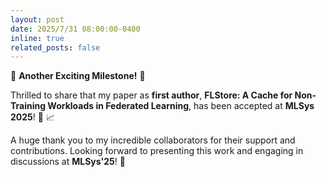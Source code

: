 ```yaml
---
layout: post
date: 2025/7/31 08:00:00-0400
inline: true
related_posts: false
---
```


:partying_face: **Another Exciting Milestone!** :partying_face:  

Thrilled to share that my paper as **first author**, **FLStore: A Cache for Non-Training Workloads in Federated Learning**, has been accepted at **MLSys 2025**! :newspaper: :chart_with_upwards_trend:

A huge thank you to my incredible collaborators for their support and contributions. Looking forward to presenting this work and engaging in discussions at **MLSys'25**! :rocket:  
